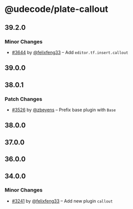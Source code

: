 # @udecode/plate-callout

## 39.2.0

### Minor Changes

- [#3644](https://github.com/udecode/plate/pull/3644) by [@felixfeng33](https://github.com/felixfeng33) – Add `editor.tf.insert.callout`

## 39.0.0

## 38.0.1

### Patch Changes

- [#3526](https://github.com/udecode/plate/pull/3526) by [@zbeyens](https://github.com/zbeyens) – Prefix base plugin with `Base`

## 38.0.0

## 37.0.0

## 36.0.0

## 34.0.0

### Minor Changes

- [#3241](https://github.com/udecode/plate/pull/3241) by [@felixfeng33](https://github.com/felixfeng33) – Add new plugin `callout`
